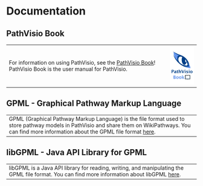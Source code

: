 # Documentation

## PathVisio Book
<p align="left">
  <table border="0">
    <tr>
    <td>For information on using PathVisio, see the <a href="https://pathvisio.org/pathvisio-book/">PathVisio Book</a>!  PathVisio Book is the user manual for PathVisio.</td>
      <td><img width="120" src="images/logos/pathvisio-book-logo.png"  alt="https://www.google.com"></td>
    </tr>
  </table>
</p>

## GPML - Graphical Pathway Markup Language
<p align="left">
  <table border="0">
    <tr>
    <td>GPML (Graphical Pathway Markup Language) is the file format used to store pathway models in PathVisio and share them on WikiPathways. You can find more information about the GPML file format <a href="https://pathvisio.github.io/documentation/GPML">here</a>.</td>
    </tr>
  </table>
</p>

## libGPML - Java API Library for GPML
<p align="left">
  <table border="0">
    <tr>
    <td>libGPML is a Java API library for reading, writing, and manipulating the GPML file format. You can find more information about libGPML <a href="https://pathvisio.github.io/documentation/libGPML">here</a>.</td>
    </tr>
  </table>
</p>


